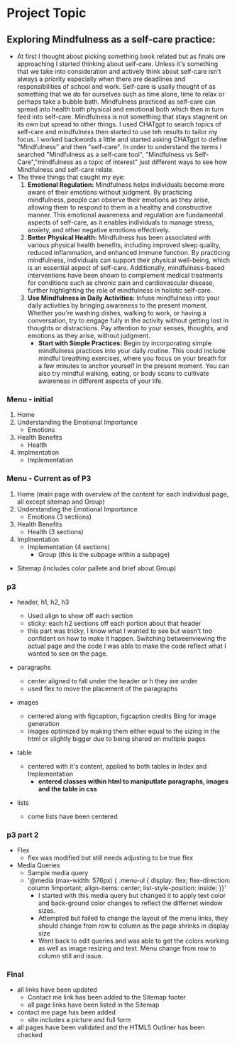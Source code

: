 # Project Topic
## Exploring Mindfulness as a self-care practice:
- At first I thought about picking something book related but as finals are approaching I started thinking about self-care. Unless it's something that we take into consideration and actively think about self-care isn't always a priority especially when there are deadlines and responsibilities of school and work. Self-care is usally thought of as something that we do for ourselves such as time alone, time to relax or perhaps take a bubble bath. Mindfulness practiced as self-care can spread into health both physical and emotional both which then in turn feed into self-care. Mindfulness is not something that stays stagnent on its own but spread to other things. I used CHATgpt to search topics of self-care and mindfulness then started to use teh results to tailor my focus. I worked backwords a little and started asking CHATgpt to define "Mindfulness" and then "self-care". In order to understand the terms I searched "Mindfulness as a self-care tool", "Mindfulness vs Self-Care","mindfulness as a topic of interest" just different ways to see how Mindfulness and self-care relate. 
- The three things that caught my eye:
    1. **Emotional Regulation:** Mindfulness helps individuals become more aware of their emotions without judgment. By practicing mindfulness, people can observe their emotions as they arise, allowing them to respond to them in a healthy and constructive manner. This emotional awareness and regulation are fundamental aspects of self-care, as it enables individuals to manage stress, anxiety, and other negative emotions effectively.
    2. **Better Physical Health:** Mindfulness has been associated with various physical health benefits, including improved sleep quality, reduced inflammation, and enhanced immune function. By practicing mindfulness, individuals can support their physical well-being, which is an essential aspect of self-care. Additionally, mindfulness-based interventions have been shown to complement medical treatments for conditions such as chronic pain and cardiovascular disease, further highlighting the role of mindfulness in holistic self-care.
    3. **Use Mindfulness in Daily Activities:** Infuse mindfulness into your daily activities by bringing awareness to the present moment. Whether you're washing dishes, walking to work, or having a conversation, try to engage fully in the activity without getting lost in thoughts or distractions. Pay attention to your senses, thoughts, and emotions as they arise, without judgment.
        - **Start with Simple Practices:** Begin by incorporating simple mindfulness practices into your daily routine. This could include mindful breathing exercises, where you focus on your breath for a few minutes to anchor yourself in the present moment. You can also try mindful walking, eating, or body scans to cultivate awareness in different aspects of your life.
### Menu - initial
1. Home
2. Understanding the Emotional Importance
    - Emotions
3. Health Benefits
    - Health
4. Implmentation
    - Implementation
### Menu - Current as of P3
1. Home (main page with overview of the content for each individual page, all except sitemap and Group)
2. Understanding the Emotional Importance
    - Emotions (3 sections)
3. Health Benefits
    - Health (3 sections)
4. Implmentation
    - Implementation (4 sections)
        - Group (this is the subpage within a subpage)
- Sitemap (includes color pallete and brief about Group)
### p3

- header, h1, h2, h3
    - Used align to show off each section
    - sticky: each h2 sections off each portion about that header
    - this part was tricky, I know what I wanted to see but wasn't too confident on how to make it happen. Switching betweenviewing the actual page and the code I was able to make the code reflect what I wanted to see on the page.
- paragraphs
    - center aligned to fall under the header or h they are under
    - used flex to move the placement of the paragraphs
- images
    - centered along with figcaption, figcaption credits Bing for image generation
    - images optimized by making them either equal to the sizing in the html or slightly bigger due to being shared on multiple pages

- table
    - centered with it's content, applied to both tables in Index and Implementation
        - **entered classes within html to maniputlate paragraphs, images and the table in css**
- lists
    - come lists have been centered
### p3 part 2
- Flex 
    - flex was modified but still needs adjusting to be true flex
- Media Queries
    - Sample media query
    - '@media (max-width: 576px) {
            .menu-ul {
                display: flex;
                flex-direction: column !important;
                align-items: center;
                list-style-position: inside;
            }}'
        - I started with this media query but changed it to apply text color and back-ground color changes to reflect the differnet window sizes.
        - Attempted but failed to change the layout of the menu links, they should change from row to column as the page shrinks in display size
        - Went back to edit queries and was able to get the colors working as well as image resizing and text. Menu change from row to column still and issue.

### Final
- all links have been updated
    - Contact me link has been added to the Sitemap footer
    - all page links have been listed in the Sitemap
- contact me page has been added
    - site includes a picture and full form
- all pages have been validated and the HTML5 Outliner has been checked